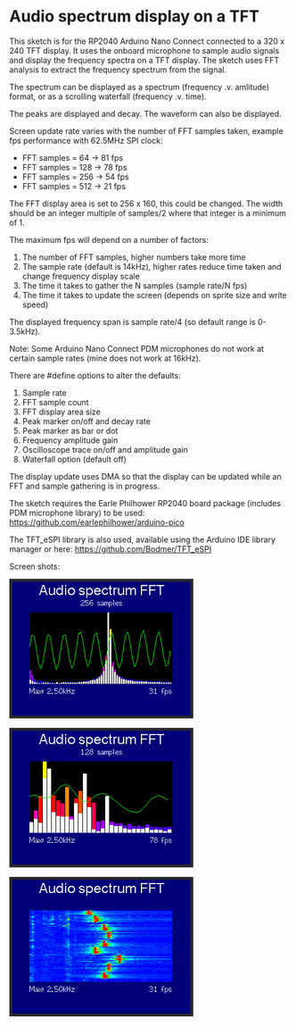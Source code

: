 # Audio spectrum display on a TFT

This sketch is for the RP2040 Arduino Nano Connect connected to a 320 x 240 TFT display. It uses the onboard microphone to sample audio signals and display the frequency spectra on a TFT display.  The sketch uses FFT analysis to extract the frequency spectrum from the signal.

The spectrum can be displayed as a spectrum (frequency .v. amlitude) format, or as a scrolling waterfall (frequency .v. time).

The peaks are displayed and decay. The waveform can also be displayed.

Screen update rate varies with the number of FFT samples taken, example fps performance with 62.5MHz SPI clock:
* FFT samples = 64  ->  81 fps
* FFT samples = 128 ->  78 fps
* FFT samples = 256 ->  54 fps
* FFT samples = 512 ->  21 fps

The FFT display area is set to 256 x 160, this could be changed. The width should be an integer multiple of samples/2 where that integer is a minimum of 1.

The maximum fps will depend on a number of factors:
1. The number of FFT samples, higher numbers take more time
2. The sample rate (default is 14kHz), higher rates reduce time taken and change frequency display scale
3. The time it takes to gather the N samples (sample rate/N fps)
4. The time it takes to update the screen (depends on sprite size and write speed)

The displayed frequency span is sample rate/4 (so default range is 0-3.5kHz).

Note: Some Arduino Nano Connect PDM microphones do not work at certain sample rates (mine does not work at 16kHz).

There are #define options to alter the defaults:
1. Sample rate
2. FFT sample count
3. FFT display area size
4. Peak marker on/off and decay rate
5. Peak marker as bar or dot
6. Frequency amplitude gain
7. Oscilloscope trace on/off and amplitude gain
8. Waterfall option (default off)

The display update uses DMA so that the display can be updated while an FFT and sample gathering is in progress.

The sketch requires the Earle Philhower RP2040 board package (includes PDM microphone library) to be used:
https://github.com/earlephilhower/arduino-pico

The TFT_eSPI library is also used, available using the Arduino IDE library manager or here:
https://github.com/Bodmer/TFT_eSPI

Screen shots:

![FFT_spectrum_1.png](https://github.com/Bodmer/Audio-Spectrum-FFT/blob/main/FFT_spectrum_1.png?raw=true)

![FFT_spectrum_1.png](https://github.com/Bodmer/Audio-Spectrum-FFT/blob/main/FFT_spectrum_2.png?raw=true)

![FFT_spectrum_1.png](https://github.com/Bodmer/Audio-Spectrum-FFT/blob/main/FFT_waterfall.png?raw=true)
